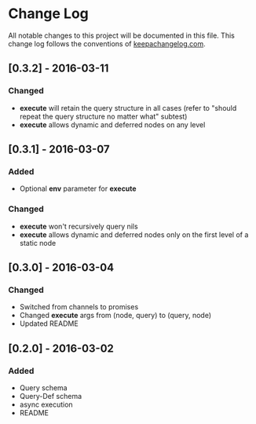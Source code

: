 # Change Log
All notable changes to this project will be documented in this file. This change log follows the conventions of [keepachangelog.com](http://keepachangelog.com/).

## [0.3.2] - 2016-03-11
### Changed
- **execute** will retain the query structure in all cases (refer to "should repeat the query structure no matter what" subtest)
- **execute** allows dynamic and deferred nodes on any level

## [0.3.1] - 2016-03-07
### Added
- Optional **env** parameter for **execute**

### Changed
- **execute** won't recursively query nils
- **execute** allows dynamic and deferred nodes only on the first level of a static node

## [0.3.0] - 2016-03-04
### Changed
- Switched from channels to promises
- Changed **execute** args from (node, query) to (query, node)
- Updated README

## [0.2.0] - 2016-03-02
### Added
- Query schema
- Query-Def schema
- async execution
- README